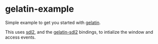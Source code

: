 gelatin-example
===============

Simple example to get you started with
[gelatin](http://hackage.haskell.org/package/gelatin).

This uses [sdl2](https://hackage.haskell.org/package/sdl2), and the
[gelatin-sdl2](https://github.com/schell/gelatin/tree/master/gelatin-sdl2)
bindings, to intialize the window and access events.
